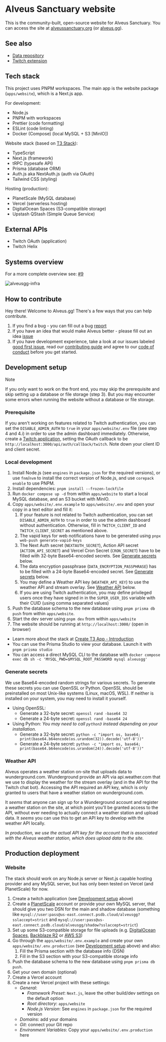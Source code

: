 # Alveus Sanctuary website

This is the community-built, open-source website for Alveus Sanctuary.
You can access the site at [alveussanctuary.org](https://alveussanctuary.org/) (or [alveus.gg](https://alveus.gg/)).

## See also

- [Data repository](https://github.com/alveusgg/data)
- [Twitch extension](https://github.com/alveusgg/extension)

## Tech stack

This project uses PNPM workspaces. The main app is the website package (`apps/website`), which is a Next.js app.

For development:

- Node.js
- PNPM with workspaces
- Prettier (code formatting)
- ESLint (code linting)
- Docker (Compose) (local MySQL + S3 \[MinIO])

Website stack (based on [T3 Stack](https://create.t3.gg/)):

- TypeScript
- Next.js (framework)
- tRPC (typesafe API)
- Prisma (database ORM)
- Auth.js aka NextAuth.js (auth via OAuth)
- Tailwind CSS (styling)

Hosting (production):

- PlanetScale (MySQL database)
- Vercel (serverless hosting)
- DigitalOcean Spaces (S3-compatible storage)
- Upstash QStash (Simple Queue Service)

## External APIs

- Twitch OAuth (application)
- Twitch Helix

## Systems overview

For a more complete overview see: [#9](https://github.com/alveusgg/alveusgg/issues/9)

![alveusgg-infra](https://user-images.githubusercontent.com/684458/217618231-6fb9078d-8d77-4c64-9b92-c2ebe8e58c3c.png)

## How to contribute

Hey there! Welcome to Alveus.gg! There's a few ways that you can help contribute.

1. If you find a bug - you can fill out a bug [report](https://github.com/alveusgg/alveusgg/issues/new/choose)
2. If you have an idea that would make Alveus better - please fill out an idea [issue](https://github.com/alveusgg/alveusgg/issues/new/choose)
3. If you have development experience, take a look at our issues labeled [good first issue](https://github.com/alveusgg/alveusgg/issues?q=is%3Aopen+is%3Aissue+label%3A%22good+first+issue%22), read our [contributing guide](https://github.com/alveusgg/alveusgg/blob/main/CONTRIBUTING.md) and agree to our [code of conduct](https://github.com/alveusgg/.github/blob/main/CODE_OF_CONDUCT.md) before you get started.

## Development setup

> [!NOTE]
> If you only want to work on the front end, you may skip the prerequisite and skip setting up a database or file storage (step 3).
> But you may encounter some errors when running the website without a database or file storage.

### Prerequisite

If you aren't working on features related to Twitch authentication, you can set the `DISABLE_ADMIN_AUTH` to `true` in your `apps/website/.env` file (see step 4 and 4.i) in order to use the admin dashboard immediately. Otherwise, create a [Twitch application](https://dev.twitch.tv/console/apps/create), setting the OAuth callback to be `http://localhost:3000/api/auth/callback/twitch`. Note down your client ID and client secret.

### Local development

1. Install Node.js (see `engines` in `package.json` for the required versions), or use `fnm`/`nvm` to install the correct version of Node.js, and use `corepack enable` to use PNPM.
2. Install dependencies: `pnpm install --frozen-lockfile`
3. Run `docker compose up -d` from within `apps/website` to start a local MySQL database, and an S3 bucket with MinIO.
4. Copy `apps/website/.env.example` to `apps/website/.env` and open your copy in a text editor and fill it:
   1. If your feature is not related to Twitch authentication, you can set `DISABLE_ADMIN_AUTH` to `true` in order to use the admin dashboard without authentication. Otherwise, fill in `TWITCH_CLIENT_ID` and `TWITCH_CLIENT_SECRET` as mentioned above.
   2. The vapid keys for web notifications have to be generated using `pnpx web-push generate-vapid-keys`
   3. The Next Auth secret (`NEXTAUTH_SECRET`), Action API secret (`ACTION_API_SECRET`) and Vercel Cron Secret (`CRON_SECRET`) have to be filled with 32-byte Base64-encoded secrets. See [Generate secrets](#generate-secrets) below.
   4. The data encryption passphrase (`DATA_ENCRYPTION_PASSPHRASE`) has to be filled with a 24-byte Base64-encoded secret. See [Generate secrets](#generate-secrets) below.
   5. You may define a Weather API key (`WEATHER_API_KEY`) to use the weather API and stream overlay. See [Weather API](#weather-api) below.
   6. If you are using Twitch authentication, you may define privileged users once they have signed in in the `SUPER_USER_IDS` variable with their CUID (using comma separated values)
5. Push the database schema to the new database using `pnpm prisma db push` from within `apps/website`.
6. Start the dev server using `pnpm dev` from within `apps/website`
7. The website should be running at `http://localhost:3000/` (open in browser)

- Learn more about the stack at [Create T3 App - Introduction](https://create.t3.gg/en/introduction)
- You can use the Prisma Studio to view your database. Launch it with `pnpm prisma studio`
- You can access a direct MySQL CLI to the database with `docker compose exec db sh -c 'MYSQL_PWD=$MYSQL_ROOT_PASSWORD mysql alveusgg'`

### Generate secrets

We use Base64-encoded random strings for various secrets. To generate these secrets you can use OpenSSL or Python. OpenSSL should be preinstalled on most Unix-like systems (Linux, macOS, WSL). If neither is installed on your system, you may need to install it yourself.

- Using OpenSSL:
  - Generate a 32-byte secret: `openssl rand -base64 32`
  - Generate a 24-byte secret: `openssl rand -base64 24`
- Using Python:
  _You may need to call `python3` instead depending on your installation._
  - Generate a 32-byte secret: `python -c "import os, base64; print(base64.b64encode(os.urandom(32)).decode('utf-8'))"`
  - Generate a 24-byte secret: `python -c "import os, base64; print(base64.b64encode(os.urandom(24)).decode('utf-8'))"`

### Weather API

Alveus operates a weather station on-site that uploads data to wunderground.com. Wunderground provide an API via api.weather.com that we use to display the weather for the stream overlay (and in the API for the Twitch chat bot). Accessing the API required an API key, which is only granted to users that have a weather station on wunderground.com.

It _seems_ that anyone can sign up for a Wunderground account and register a weather station on the site, at which point you'll be granted access to the API, without ever needing to actually connect a weather station and upload data. It _seems_ you can use this to get an API key to develop with the weather API locally.

_In production, we use the actual API key for the account that is associated with the Alveus weather station, which does upload data to the site._

## Production deployment

### Website

The stack should work on any Node.js server or Next.js capable hosting provider and any MySQL server,
but has only been tested on Vercel (and PlanetScale) for now.

1. Create a twitch application (see [Development setup](#development-setup) above)
2. Create a [PlanetScale](https://planetscale.com/) account or provide your own MySQL server, that should give you two DSN for the main and shadow database (something like `mysql://user:pass@us-east.connect.psdb.cloud/alveusgg?sslaccept=strict` and `mysql://user:pass@us-east.connect.psdb.cloud/alveusgg/shadow?sslaccept=strict`)
3. Set up some S3-compatible storage for file uploads (e.g. [DigitalOcean Spaces](https://www.digitalocean.com/products/spaces/), [Backblaze R2](https://www.backblaze.com/b2/cloud-storage.html) or [AWS S3](https://aws.amazon.com/s3/))
4. Go through the `apps/website/.env.example` and create your own `apps/website/.env.production` (see [Development setup](#development-setup) above) and also:
   1. Fill the Prisma section with the database info (DSN)
   2. Fill in the S3 section with your S3-compatible storage info
5. Push the database schema to the new database using `pnpm prisma db push`.
6. Get your own domain (optional)
7. Create a Vercel account
8. Create a new Vercel project with these settings:
   - _General_:
     - _Framework Preset_: `Next.js`, leave the other build/dev settings on the default option
     - _Root directory_: `apps/website`
     - _Node.js Version_: See `engines` in `package.json` for the required version
   - _Domains_: add your domains
   - _Git_: connect your Git repo
   - _Environment Variables_: Copy your `apps/website/.env.production` here
